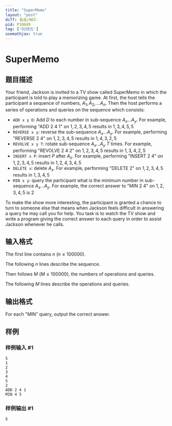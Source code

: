 ```yaml
---
title: "SuperMemo"
layout: "post"
diff: 省选/NOI-
pid: P10689
tag: ['O2优化']
usemathjax: true
---
```


# SuperMemo
## 题目描述

Your friend, Jackson is invited to a TV show called SuperMemo in which the participant is told to play a memorizing game. At first, the host tells the participant a sequence of numbers, $A_1, A_2, \ldots A_n$. Then the host performs a series of operations and queries on the sequence which consists:

  * `ADD x y D`: Add $D$ to each number in sub-sequence $A_x \ldots A_y$. For example, performing "ADD 2 4 1" on $1, 2, 3, 4, 5$ results in $1, 3, 4, 5, 5$
  * `REVERSE x y`: reverse the sub-sequence ${A_x \ldots A_y}$. For example, performing "REVERSE 2 4" on $1, 2, 3, 4, 5$ results in $1, 4, 3, 2, 5$
  * `REVOLVE x y T`: rotate sub-sequence ${A_x \ldots A_y}$ $T$ times. For example, performing "REVOLVE 2 4 2" on $1, 2, 3, 4, 5$ results in $1, 3, 4, 2, 5$
  * `INSERT x P`: insert $P$ after $A_x$. For example, performing "INSERT 2 4" on $1, 2, 3, 4, 5$ results in $1, 2, 4, 3, 4, 5$
  * `DELETE x`: delete $A_x$. For example, performing "DELETE 2" on $1, 2, 3, 4, 5$ results in $1, 3, 4, 5$
  * `MIN x y`: query the participant what is the minimum number in sub-sequence $A_x \ldots A_y$. For example, the correct answer to "MIN 2 4" on $1, 2, 3, 4, 5$ is $2$

To make the show more interesting, the participant is granted a chance to turn to someone else that means when Jackson feels difficult in answering a query he may call you for help. You task is to watch the TV show and write a program giving the correct answer to each query in order to assist Jackson whenever he calls.
## 输入格式

The first line contains $n$ ($n \leq 100000$).

The following $n$ lines describe the sequence.

Then follows $M$ ($M \leq 100000$), the numbers of operations and queries.

The following $M$ lines describe the operations and queries. 
## 输出格式

For each "MIN" query, output the correct answer.
## 样例

### 样例输入 #1
```
5
1
2
3
4
5
2
ADD 2 4 1
MIN 4 5
```
### 样例输出 #1
```
5
```
